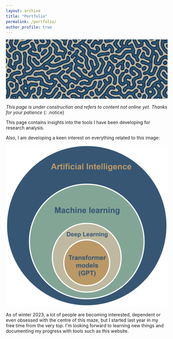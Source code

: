 ```yaml
---
layout: archive
title: "Portfolio"
permalink: /portfolio/
author_profile: true
---
```


<img width="1024" alt="image" src="https://raw.githubusercontent.com/miguelramirezmoreno/miguelramirezmoreno.github.io/master/images/header.png">



*This page is under construction and refers to content not online yet. Thanks for your patience*
{: .notice}

This page contains insights into the tools I have been developing for research analysis.

Also, I am developing a keen interest on everything related to this image:

<img width="700" alt="image" src="https://raw.githubusercontent.com/miguelramirezmoreno/miguelramirezmoreno.github.io/master/images/AI_circles.png">

As of winter 2023, a lot of people are becoming interested, dependent or even obsessed with the centre of this maze, but I started last year in my free time from the very top. I'm looking forward to learning new things and documenting my progress with tools such as this website.